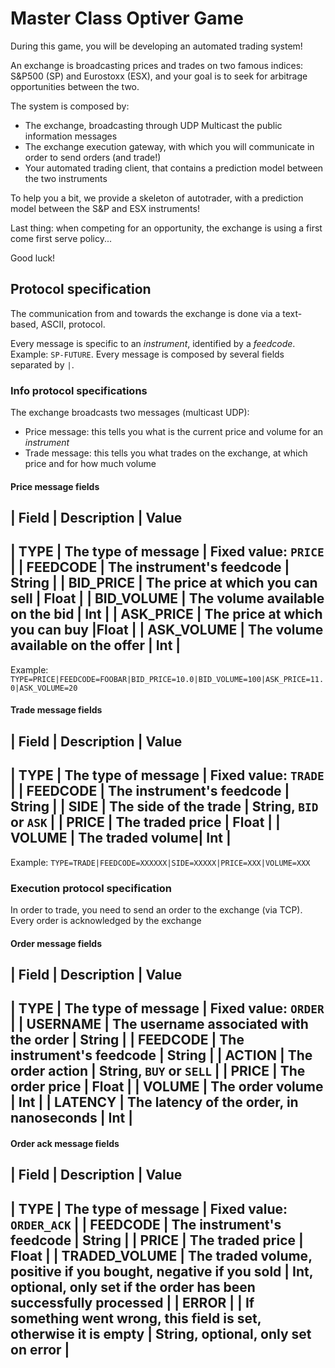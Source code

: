# Master Class Optiver Game 

During this game, you will be developing an automated trading system!

An exchange is broadcasting prices and trades on two famous indices: S&P500 (SP) and Eurostoxx (ESX), and your goal is to seek for arbitrage opportunities between the two.

The system is composed by:

  * The exchange, broadcasting through UDP Multicast the public information messages
  * The exchange execution gateway, with which you will communicate in order to send orders (and trade!)
  * Your automated trading client, that contains a prediction model between the two instruments


To help you a bit, we provide a skeleton of autotrader, with a prediction model between the S&P and ESX instruments!

Last thing: when competing for an opportunity, the exchange is using a first come first serve policy... 

Good luck!





## Protocol specification
The communication from and towards the exchange is done via a text-based, ASCII, protocol.

Every message is specific to an *instrument*, identified by a *feedcode*. Example: `SP-FUTURE`.
Every message is composed by several fields separated by `|`.

### Info protocol specifications
The exchange broadcasts two messages (multicast UDP):

  * Price message: this tells you what is the current price and volume for an *instrument*
  * Trade message: this tells you what trades on the exchange, at which price and for how much volume


#### Price message fields

| Field | Description | Value
------------------------------------
| TYPE | The type of message | Fixed value: `PRICE` |
| FEEDCODE | The instrument's feedcode | String | 
| BID_PRICE | The price at which you can sell | Float |
| BID_VOLUME | The volume available on the bid | Int |
| ASK_PRICE | The price at which you can buy |Float  |
| ASK_VOLUME | The volume available on the offer | Int |
--------------------------------------------------

Example: ```TYPE=PRICE|FEEDCODE=FOOBAR|BID_PRICE=10.0|BID_VOLUME=100|ASK_PRICE=11.0|ASK_VOLUME=20```


#### Trade message fields

| Field | Description | Value
------------------------------------
| TYPE | The type of message | Fixed value: `TRADE` |
| FEEDCODE | The instrument's feedcode | String | 
| SIDE | The side of the trade | String, `BID` or `ASK` | 
| PRICE | The traded price | Float |
| VOLUME | The traded volume| Int |
-------------------------------------------------

Example: ```TYPE=TRADE|FEEDCODE=XXXXXX|SIDE=XXXXX|PRICE=XXX|VOLUME=XXX```



### Execution protocol specification
In order to trade, you need to send an order to the exchange (via TCP). Every order is acknowledged by the exchange

#### Order message fields

| Field | Description | Value
------------------------------------
| TYPE | The type of message | Fixed value: `ORDER` |
| USERNAME | The username associated with the order | String |
| FEEDCODE | The instrument's feedcode | String |
| ACTION | The order action | String, `BUY` or `SELL` | 
| PRICE | The order price | Float |
| VOLUME | The order volume | Int |
| LATENCY | The latency of the order, in nanoseconds | Int | 
------------------------------------------

#### Order ack message fields

| Field | Description | Value
------------------------------------
| TYPE | The type of message | Fixed value: `ORDER_ACK` |
| FEEDCODE | The instrument's feedcode | String |
| PRICE | The traded price | Float |
| TRADED_VOLUME | The traded volume, positive if you bought, negative if you sold | Int, optional, only set if the order has been successfully processed |
| ERROR | | If something went wrong, this field is set, otherwise it is empty | String, optional, only set on error |
------------------------------------------

